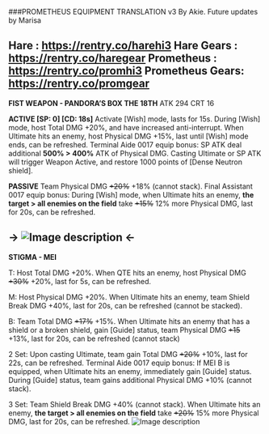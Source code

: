 ###PROMETHEUS EQUIPMENT TRANSLATION v3
By Akie. Future updates by Marisa

Hare : https://rentry.co/harehi3
Hare Gears : https://rentry.co/haregear
Prometheus : https://rentry.co/promhi3
Prometheus Gears: https://rentry.co/promgear
---

 **FIST WEAPON - PANDORA’S BOX THE 18TH** 
ATK 294 CRT 16

**ACTIVE [SP: 0] [CD: 18s]**
Activate [Wish] mode, lasts for 15s. During [Wish] mode, host Total DMG +20%, and have increased anti-interrupt. When Ultimate hits an enemy, host Physical DMG +15%, last until [Wish] mode ends, can be refreshed.
Terminal Aide 0017 equip bonus: SP ATK deal additional **500% > 400%** ATK of Physical DMG. Casting Ultimate or SP ATK will trigger Weapon Active, and restore 1000 points of [Dense Neutron shield]. 

**PASSIVE**
Team Physical DMG ~~+20%~~ +18% (cannot stack). Final Assistant 0017 equip bonus: During [Wish] mode, when Ultimate hits an enemy, **the target > all enemies on the field** take ~~+15%~~ 12% more Physical DMG, last for 20s, can be refreshed. 

-> ![Image description](https://i.imgur.com/6vstQtc.png) <-
---
**STIGMA - MEI**

T: Host Total DMG +20%. When QTE hits an enemy, host Physical DMG ~~+30%~~ +20%, last for 5s, can be refreshed. 

M: Host Physical DMG +20%. When Ultimate hits an enemy, team Shield Break DMG +40%, last for 20s, can be refreshed (cannot be stacked). 

B: Team Total DMG ~~+17%~~ +15%. When Ultimate hits an enemy that has a shield or a broken shield, gain [Guide] status, team Physical DMG ~~+15~~ +13%, last for 20s, can be refreshed (cannot  stack) 

2 Set: Upon casting Ultimate, team gain Total DMG ~~+20%~~ +10%, last for 22s, can be refreshed.
Terminal Aide 0017 equip bonus: If MEI B is equipped, when Ultimate hits an enemy, immediately gain [Guide] status. During [Guide] status, team gains additional Physical DMG +10% (cannot  stack).

3 Set: Team Shield Break DMG +40% (cannot stack). When Ultimate hits an enemy, **the target > all enemies on the field** take ~~+20%~~ 15% more Physical DMG, last for 20s, can be refreshed.
![Image description](https://i.imgur.com/qePiQMw.png)
